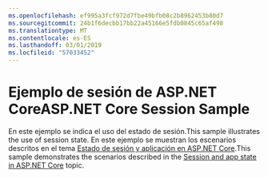 ```yaml
---
ms.openlocfilehash: ef995a3fcf972d7fbe49bfb08c2b8962453b80d7
ms.sourcegitcommit: 24b1f6decbb17bb22a45166e5fdb0845c65af498
ms.translationtype: MT
ms.contentlocale: es-ES
ms.lasthandoff: 03/01/2019
ms.locfileid: "57033452"
---
```

# <a name="aspnet-core-session-sample"></a><span data-ttu-id="1836d-101">Ejemplo de sesión de ASP.NET Core</span><span class="sxs-lookup"><span data-stu-id="1836d-101">ASP.NET Core Session Sample</span></span>

<span data-ttu-id="1836d-102">En este ejemplo se indica el uso del estado de sesión.</span><span class="sxs-lookup"><span data-stu-id="1836d-102">This sample illustrates the use of session state.</span></span> <span data-ttu-id="1836d-103">En este ejemplo se muestran los escenarios descritos en el tema [Estado de sesión y aplicación en ASP.NET Core](https://docs.microsoft.com/aspnet/core/fundamentals/app-state).</span><span class="sxs-lookup"><span data-stu-id="1836d-103">This sample demonstrates the scenarios described in the [Session and app state in ASP.NET Core](https://docs.microsoft.com/aspnet/core/fundamentals/app-state) topic.</span></span>
